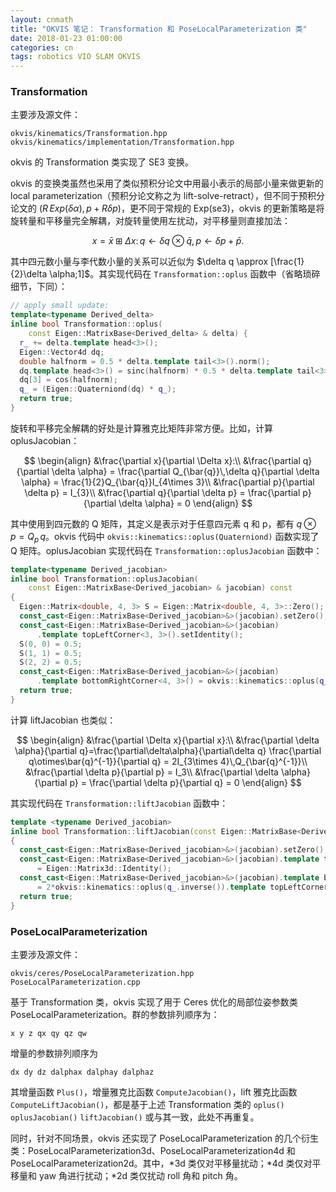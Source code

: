 ```yaml
---
layout: cnmath
title: "OKVIS 笔记： Transformation 和 PoseLocalParameterization 类"
date: 2018-01-23 01:00:00
categories: cn
tags: robotics VIO SLAM OKVIS
---
```


### Transformation 

主要涉及源文件：

```
okvis/kinematics/Transformation.hpp
okvis/kinematics/implementation/Transformation.hpp
```

okvis 的 Transformation 类实现了 SE3 变换。

okvis 的变换类虽然也采用了类似预积分论文中用最小表示的局部小量来做更新的 local parameterization（预积分论文称之为 lift-solve-retract），但不同于预积分论文的 $(R\,Exp(\delta\alpha), p+R\delta p)$，更不同于常规的 Exp(se3)，okvis 的更新策略是将旋转量和平移量完全解耦，对旋转量使用左扰动，对平移量则直接加法：

$$
x = \bar{x}\boxplus \Delta x: \, q \leftarrow \delta q \otimes \bar{q}, \, p \leftarrow \delta p+\bar{p}.
$$

其中四元数小量与李代数小量的关系可以近似为 $\delta q \approx [\frac{1}{2}\delta \alpha;1]$。其实现代码在 `Transformation::oplus` 函数中（省略琐碎细节，下同）：

```cpp
// apply small update:
template<typename Derived_delta>
inline bool Transformation::oplus(
    const Eigen::MatrixBase<Derived_delta> & delta) {
  r_ += delta.template head<3>();
  Eigen::Vector4d dq;
  double halfnorm = 0.5 * delta.template tail<3>().norm();
  dq.template head<3>() = sinc(halfnorm) * 0.5 * delta.template tail<3>();
  dq[3] = cos(halfnorm);
  q_ = (Eigen::Quaterniond(dq) * q_);
  return true;
}
```

旋转和平移完全解耦的好处是计算雅克比矩阵非常方便。比如，计算 oplusJacobian：

$$
\begin{align}
&\frac{\partial x}{\partial \Delta x}:\\
&\frac{\partial q}{\partial \delta \alpha} = \frac{\partial Q_{\bar{q}}\,\delta q}{\partial \delta \alpha} = \frac{1}{2}Q_{\bar{q}}I_{4\times 3}\\
&\frac{\partial p}{\partial \delta p} = I_{3}\\
&\frac{\partial q}{\partial \delta p} = \frac{\partial p}{\partial \delta \alpha} = 0
\end{align}
$$


其中使用到四元数的 Q 矩阵，其定义是表示对于任意四元素 q 和 p，都有 $q\otimes p=Q_{p}\,q$。okvis 代码中 `okvis::kinematics::oplus(Quaterniond)` 函数实现了 Q 矩阵。oplusJacobian 实现代码在 `Transformation::oplusJacobian` 函数中：

```cpp
template<typename Derived_jacobian>
inline bool Transformation::oplusJacobian(
    const Eigen::MatrixBase<Derived_jacobian> & jacobian) const 
{
  Eigen::Matrix<double, 4, 3> S = Eigen::Matrix<double, 4, 3>::Zero();
  const_cast<Eigen::MatrixBase<Derived_jacobian>&>(jacobian).setZero();
  const_cast<Eigen::MatrixBase<Derived_jacobian>&>(jacobian)
      .template topLeftCorner<3, 3>().setIdentity();
  S(0, 0) = 0.5;
  S(1, 1) = 0.5;
  S(2, 2) = 0.5;
  const_cast<Eigen::MatrixBase<Derived_jacobian>&>(jacobian)
      .template bottomRightCorner<4, 3>() = okvis::kinematics::oplus(q_) * S;
  return true;
}
```


计算 liftJacobian 也类似：

$$
\begin{align}
&\frac{\partial \Delta x}{\partial x}:\\
&\frac{\partial \delta \alpha}{\partial q}=\frac{\partial\delta\alpha}{\partial\delta q} \frac{\partial q\otimes\bar{q}^{-1}}{\partial q} = 2I_{3\times 4}\,Q_{\bar{q}^{-1}}\\
&\frac{\partial \delta p}{\partial p} = I_3\\
&\frac{\partial \delta \alpha}{\partial p} = \frac{\partial \delta p}{\partial q} = 0
\end{align}
$$

其实现代码在 `Transformation::liftJacobian` 函数中：

```cpp
template <typename Derived_jacobian>
inline bool Transformation::liftJacobian(const Eigen::MatrixBase<Derived_jacobian> & jacobian) const
{
  const_cast<Eigen::MatrixBase<Derived_jacobian>&>(jacobian).setZero();
  const_cast<Eigen::MatrixBase<Derived_jacobian>&>(jacobian).template topLeftCorner<3,3>()
      = Eigen::Matrix3d::Identity();
  const_cast<Eigen::MatrixBase<Derived_jacobian>&>(jacobian).template bottomRightCorner<3,4>()
      = 2*okvis::kinematics::oplus(q_.inverse()).template topLeftCorner<3,4>();
  return true;
}
```

### PoseLocalParameterization

主要涉及源文件：

```
okvis/ceres/PoseLocalParameterization.hpp
PoseLocalParameterization.cpp
```

基于 Transformation 类，okvis 实现了用于 Ceres 优化的局部位姿参数类 PoseLocalParameterization。群的参数排列顺序为：
```
x y z qx qy qz qw
```

增量的参数排列顺序为
```
dx dy dz dalphax dalphay dalphaz
```

其增量函数 `Plus()`，增量雅克比函数 `ComputeJacobian()`，lift 雅克比函数 `ComputeLiftJacobian()`，都是基于上述 Transformation 类的 `oplus()` `oplusJacobian()` `liftJacobian()` 或与其一致，此处不再重复。

同时，针对不同场景，okvis 还实现了 PoseLocalParameterization 的几个衍生类：PoseLocalParameterization3d、PoseLocalParameterization4d 和 PoseLocalParameterization2d。其中，\*3d 类仅对平移量扰动；\*4d 类仅对平移量和 yaw 角进行扰动；\*2d 类仅扰动 roll 角和 pitch 角。
